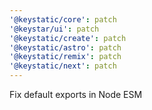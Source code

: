 ```yaml
---
'@keystatic/core': patch
'@keystar/ui': patch
'@keystatic/create': patch
'@keystatic/astro': patch
'@keystatic/remix': patch
'@keystatic/next': patch
---
```


Fix default exports in Node ESM
